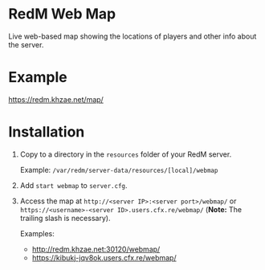 # RedM Web Map

Live web-based map showing the locations of players and other info about the server.

# Example

https://redm.khzae.net/map/

# Installation

1. Copy to a directory in the `resources` folder of your RedM server.

   Example: `/var/redm/server-data/resources/[local]/webmap`

2. Add `start webmap` to `server.cfg`.

3. Access the map at `http://<server IP>:<server port>/webmap/` or `https://<username>-<server ID>.users.cfx.re/webmap/` (**Note:** The trailing slash is necessary).
   
   Examples:
   - http://redm.khzae.net:30120/webmap/
   - https://kibukj-jqv8ok.users.cfx.re/webmap/
